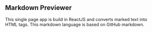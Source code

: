 ## Markdown Previewer
This single page app is build in ReactJS and converts marked text into HTML tags. This markdown language is based on GitHub markdown.